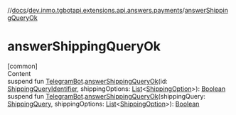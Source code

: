 //[docs](../../index.md)/[dev.inmo.tgbotapi.extensions.api.answers.payments](index.md)/[answerShippingQueryOk](answer-shipping-query-ok.md)



# answerShippingQueryOk  
[common]  
Content  
suspend fun [TelegramBot](../dev.inmo.tgbotapi.bot/index.md#%5Bdev.inmo.tgbotapi.bot%2FTelegramBot%2F%2F%2FPointingToDeclaration%2F%5D%2FClasslikes%2F625018081).[answerShippingQueryOk](answer-shipping-query-ok.md)(id: [ShippingQueryIdentifier](../dev.inmo.tgbotapi.types/index.md#%5Bdev.inmo.tgbotapi.types%2FShippingQueryIdentifier%2F%2F%2FPointingToDeclaration%2F%5D%2FClasslikes%2F625018081), shippingOptions: [List](https://kotlinlang.org/api/latest/jvm/stdlib/kotlin.collections/-list/index.html)<[ShippingOption](../dev.inmo.tgbotapi.types.payments/-shipping-option/index.md)>): [Boolean](https://kotlinlang.org/api/latest/jvm/stdlib/kotlin/-boolean/index.html)  
suspend fun [TelegramBot](../dev.inmo.tgbotapi.bot/index.md#%5Bdev.inmo.tgbotapi.bot%2FTelegramBot%2F%2F%2FPointingToDeclaration%2F%5D%2FClasslikes%2F625018081).[answerShippingQueryOk](answer-shipping-query-ok.md)(shippingQuery: [ShippingQuery](../dev.inmo.tgbotapi.types.payments/-shipping-query/index.md), shippingOptions: [List](https://kotlinlang.org/api/latest/jvm/stdlib/kotlin.collections/-list/index.html)<[ShippingOption](../dev.inmo.tgbotapi.types.payments/-shipping-option/index.md)>): [Boolean](https://kotlinlang.org/api/latest/jvm/stdlib/kotlin/-boolean/index.html)  



